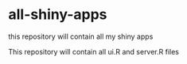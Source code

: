 # all-shiny-apps
this repository will contain all my shiny apps 



This repository will contain all ui.R and server.R files
